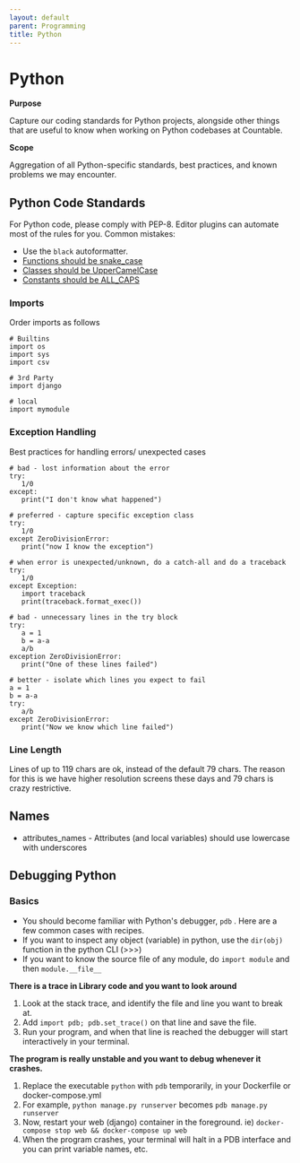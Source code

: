 ```yaml
---
layout: default
parent: Programming
title: Python
---
```


# Python

**Purpose**

Capture our coding standards for Python projects, alongside other things
that are useful to know when working on Python codebases at Countable.

**Scope**

Aggregation of all Python-specific standards, best practices, and known
problems we may encounter.

## Python Code Standards

For Python code, please comply with PEP-8. Editor plugins can automate
most of the rules for you. Common mistakes:

  - Use the `black` autoformatter.
  - [Functions should be snake\_case](https://www.python.org/dev/peps/pep-0008/#function-names)
  - [Classes should be UpperCamelCase](https://www.python.org/dev/peps/pep-0008/#class-names)
  - [Constants should be ALL\_CAPS](https://www.python.org/dev/peps/pep-0008/#id48)

### Imports

Order imports as follows

    # Builtins
    import os
    import sys
    import csv
    
    # 3rd Party
    import django
    
    # local
    import mymodule

### Exception Handling

Best practices for handling errors/ unexpected cases

    # bad - lost information about the error
    try:
       1/0
    except:
       print("I don't know what happened")
    
    # preferred - capture specific exception class
    try:
       1/0
    except ZeroDivisionError:
       print("now I know the exception")
    
    # when error is unexpected/unknown, do a catch-all and do a traceback
    try:
       1/0
    except Exception:
       import traceback
       print(traceback.format_exec())
    
    # bad - unnecessary lines in the try block
    try:
       a = 1
       b = a-a
       a/b
    exception ZeroDivisionError:
       print("One of these lines failed")
    
    # better - isolate which lines you expect to fail 
    a = 1
    b = a-a
    try:
       a/b
    except ZeroDivisionError:
       print("Now we know which line failed")

### Line Length

Lines of up to 119 chars are ok, instead of the default 79 chars. The
reason for this is we have higher resolution screens these days and 79
chars is crazy restrictive.

## Names

  - attributes\_names - Attributes (and local variables) should use
    lowercase with underscores

## Debugging Python

### Basics

  - You should become familiar with Python's debugger, `pdb` . Here are
    a few common cases with recipes.
  - If you want to inspect any object (variable) in python, use the
    `dir(obj)` function in the python CLI (\>\>\>)
  - If you want to know the source file of any module, do `import
    module` and then `module.__file__`

**There is a trace in Library code and you want to look around**

1.  Look at the stack trace, and identify the file and line you want to
    break at.
2.  Add `import pdb; pdb.set_trace()` on that line and save the file.
3.  Run your program, and when that line is reached the debugger will
    start interactively in your terminal.

**The program is really unstable and you want to debug whenever it
crashes.**

1.  Replace the executable `python` with `pdb` temporarily, in your
    Dockerfile or docker-compose.yml
2.  For example, `python manage.py runserver` becomes `pdb manage.py
    runserver`
3.  Now, restart your web (django) container in the foreground. ie)
    `docker-compose stop web && docker-compose up web`
4.  When the program crashes, your terminal will halt in a PDB interface
    and you can print variable names, etc.
